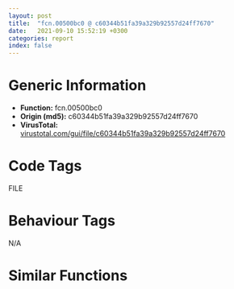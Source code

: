 ```yaml
---
layout: post
title:  "fcn.00500bc0 @ c60344b51fa39a329b92557d24ff7670"
date:   2021-09-10 15:52:19 +0300
categories: report
index: false
---
```


# Generic Information
- **Function:** fcn.00500bc0
- **Origin (md5):** c60344b51fa39a329b92557d24ff7670
- **VirusTotal:** [virustotal.com/gui/file/c60344b51fa39a329b92557d24ff7670][virustotal_ref]

# Code Tags
<span class="tag" id="FILE">FILE</span>


# Behaviour Tags
<span class="bhv-tag" id="na">N/A</span>

# Similar Functions
<script type="text/javascript" src="https://www.gstatic.com/charts/loader.js"></script>
<script type="text/javascript">

    google.charts.load('current', {'packages':['corechart']});
    google.charts.setOnLoadCallback(drawChart);

    function drawChart() {
    var data = new google.visualization.DataTable();
        data.addColumn('number', 'X');
        data.addColumn('number', 'Y');
        data.addColumn({type: 'string', role: 'tooltip', 'p': {'html': true}});
        data.addColumn({'type': 'string', 'role': 'style'});
        
        data.addRows([
    [0, 0, '<b><a href="/report/fcn.00500bc0@c60344b51fa39a329b92557d24ff7670">fcn.00500bc0</a><br>@c60344b51fa39a329b92557d24ff7670</b><br>push ebp<br>mov ebp, esp<br>sub esp, 0x69c<br>mov eax, dword[0x5ffcc0]<br>xor eax, ebp<br>mov dword[ebp-8], eax<br>mov dword[ebp-0x684], ecx<br>cmp dword[ebp+0x14], 3<br>je 0x500bf5<br>cmp dword[ebp+0x14], 2<br>je 0x500bf5<br>cmp dword[ebp+0x14], 1<br>je 0x500bf5<br>mov eax, 0x10000<br>jmp 0x50125d<br>cmp dword[ebp+0x14], 3<br>jne 0x500d52<br>mov eax, dword[ebp-0x684]<br>mov ecx, dword[ebp+8]<br>cmp ecx, dword[eax+4]<br>je 0x500cc3<br>mov edx, dword[ebp-0x684]<br>cmp dword[edx+4], 0xffffffff<br>je 0x500c2e<br>mov eax, dword[ebp-0x684]<br>mov ecx, dword[eax]<br>push ecx<br>call fcn.004ffaa0<br>add esp, 4<br>mov edx, dword[ebp-0x684]<br>mov dword[edx+4], 0xffffffff<br>mov eax, dword[ebp-0x684]<br>mov ecx, dword[eax]<br>mov edx, dword[ebp+8]<br>cmp edx, dword[ecx+4]<br>jl 0x500c55<br>mov eax, 0x10000<br>jmp 0x50125d<br>mov eax, dword[ebp-0x684]<br>mov ecx, dword[eax]<br>mov edx, dword[ebp+8]<br>cmp edx, dword[ecx+0x10]<br>jge 0x500c76<br>mov eax, dword[ebp-0x684]<br>mov ecx, dword[eax]<br>push ecx<br>call fcn.004ff040<br>add esp, 4<br>mov edx, dword[ebp-0x684]<br>mov eax, dword[edx]<br>mov ecx, dword[eax+0x10]<br>cmp ecx, dword[ebp+8]<br>jge 0x500c99<br>mov edx, dword[ebp-0x684]<br>mov eax, dword[edx]<br>push eax<br>call fcn.004ff0b0<br>add esp, 4<br>jmp 0x500c76<br>mov ecx, dword[ebp-0x684]<br>mov edx, dword[ecx+0x23c]<br>push edx<br>mov eax, dword[ebp-0x684]<br>mov ecx, dword[eax]<br>push ecx<br>call fcn.004ff3f0<br>add esp, 8<br>mov edx, dword[ebp-0x684]<br>mov eax, dword[ebp+8]<br>mov dword[edx+4], eax<br>lea ecx, [ebp-0x241]<br>push ecx<br>mov edx, dword[ebp+0x10]<br>push edx<br>mov eax, dword[ebp+0xc]<br>push eax<br>mov ecx, dword[ebp-0x684]<br>mov edx, dword[ecx]<br>push edx<br>call fcn.004ff680<br>add esp, 0x10<br>mov dword[ebp-0x240], eax<br>cmp dword[ebp-0x240], 0<br>jg 0x500d10<br>mov eax, dword[ebp-0x684]<br>mov ecx, dword[eax]<br>push ecx<br>call fcn.004ffaa0<br>add esp, 4<br>mov edx, dword[ebp-0x684]<br>mov dword[edx+4], 0xffffffff<br>movzx eax, byte[ebp-0x241]<br>test eax, eax<br>je 0x500d22<br>xor eax, eax<br>jmp 0x50125d<br>cmp dword[ebp-0x240], 0<br>jle 0x500d35<br>mov eax, 0x600<br>jmp 0x50125d<br>cmp dword[ebp-0x240], 0xffffff96<br>jne 0x500d48<br>mov eax, 0x1000<br>jmp 0x50125d<br>mov eax, 0x5000000<br>jmp 0x50125d<br>mov ecx, dword[ebp-0x684]<br>cmp dword[ecx+4], 0xffffffff<br>je 0x500d6f<br>mov edx, dword[ebp-0x684]<br>mov eax, dword[edx]<br>push eax<br>call fcn.004ffaa0<br>add esp, 4<br>mov ecx, dword[ebp-0x684]<br>mov dword[ecx+4], 0xffffffff<br>mov edx, dword[ebp-0x684]<br>mov eax, dword[edx]<br>mov ecx, dword[ebp+8]<br>cmp ecx, dword[eax+4]<br>jl 0x500d96<br>mov eax, 0x10000<br>jmp 0x50125d<br>mov edx, dword[ebp-0x684]<br>mov eax, dword[edx]<br>mov ecx, dword[ebp+8]<br>cmp ecx, dword[eax+0x10]<br>jge 0x500db7<br>mov edx, dword[ebp-0x684]<br>mov eax, dword[edx]<br>push eax<br>call fcn.004ff040<br>add esp, 4<br>mov ecx, dword[ebp-0x684]<br>mov edx, dword[ecx]<br>mov eax, dword[edx+0x10]<br>cmp eax, dword[ebp+8]<br>jge 0x500dda<br>mov ecx, dword[ebp-0x684]<br>mov edx, dword[ecx]<br>push edx<br>call fcn.004ff0b0<br>add esp, 4<br>jmp 0x500db7<br>lea eax, [ebp-0x238]<br>push eax<br>mov ecx, dword[ebp+8]<br>push ecx<br>mov ecx, dword[ebp-0x684]<br>call fcn.004fffc0<br>mov edx, dword[ebp-0x2c]<br>and edx, 0x10<br>je 0x500ead<br>cmp dword[ebp+0x14], 1<br>jne 0x500e09<br>xor eax, eax<br>jmp 0x50125d<br>mov eax, dword[ebp+0xc]<br>mov dword[ebp-0x248], eax<br>mov ecx, dword[ebp-0x248]<br>movzx edx, word[ecx]<br>cmp edx, 0x2f<br>je 0x500e56<br>mov eax, dword[ebp-0x248]<br>movzx ecx, word[eax]<br>cmp ecx, 0x5c<br>je 0x500e56<br>mov edx, dword[ebp-0x248]<br>movzx eax, word[edx]<br>test eax, eax<br>je 0x500e4a<br>mov ecx, dword[ebp-0x248]<br>movzx edx, word[ecx+2]<br>cmp edx, 0x3a<br>je 0x500e56<br>mov dword[ebp-0x688], 0<br>jmp 0x500e60<br>mov dword[ebp-0x688], 1<br>mov al, byte[ebp-0x688]<br>mov byte[ebp-0x242], al<br>movzx ecx, byte[ebp-0x242]<br>test ecx, ecx<br>je 0x500e8a<br>mov edx, dword[ebp-0x248]<br>push edx<br>push 0<br>call fcn.00500970<br>add esp, 8<br>jmp 0x500ea6<br>mov eax, dword[ebp-0x248]<br>push eax<br>mov ecx, dword[ebp-0x684]<br>add ecx, 0x244<br>push ecx<br>call fcn.00500970<br>add esp, 8<br>xor eax, eax<br>jmp 0x50125d<br>cmp dword[ebp+0x14], 1<br>jne 0x500ebe<br>mov edx, dword[ebp+0xc]<br>mov dword[ebp-4], edx<br>jmp 0x5010c2<br>mov eax, dword[ebp+0xc]<br>mov dword[ebp-0x250], eax<br>mov ecx, dword[ebp-0x250]<br>mov dword[ebp-0x254], ecx<br>mov edx, dword[ebp-0x254]<br>mov dword[ebp-0x66c], edx<br>mov eax, dword[ebp-0x66c]<br>movzx ecx, word[eax]<br>test ecx, ecx<br>je 0x500f28<br>mov edx, dword[ebp-0x66c]<br>movzx eax, word[edx]<br>cmp eax, 0x2f<br>je 0x500f08<br>mov ecx, dword[ebp-0x66c]<br>movzx edx, word[ecx]<br>cmp edx, 0x5c<br>jne 0x500f17<br>mov eax, dword[ebp-0x66c]<br>add eax, 2<br>mov dword[ebp-0x254], eax<br>mov ecx, dword[ebp-0x66c]<br>add ecx, 2<br>mov dword[ebp-0x66c], ecx<br>jmp 0x500edf<br>mov edx, dword[ebp-0x250]<br>mov dword[ebp-0x68c], edx<br>lea eax, [ebp-0x668]<br>mov dword[ebp-0x690], eax<br>mov ecx, dword[ebp-0x690]<br>mov dword[ebp-0x694], ecx<br>mov edx, dword[ebp-0x68c]<br>mov ax, word[edx]<br>mov word[ebp-0x696], ax<br>mov ecx, dword[ebp-0x690]<br>mov dx, word[ebp-0x696]<br>mov word[ecx], dx<br>mov eax, dword[ebp-0x68c]<br>add eax, 2<br>mov dword[ebp-0x68c], eax<br>mov ecx, dword[ebp-0x690]<br>add ecx, 2<br>mov dword[ebp-0x690], ecx<br>cmp word[ebp-0x696], 0<br>jne 0x500f4c<br>mov edx, dword[ebp-0x254]<br>cmp edx, dword[ebp-0x250]<br>jne 0x500fad<br>xor eax, eax<br>mov word[ebp-0x668], ax<br>jmp 0x500fc5<br>mov ecx, dword[ebp-0x254]<br>sub ecx, dword[ebp-0x250]<br>sar ecx, 1<br>xor edx, edx<br>mov word[ebp+ecx*2-0x668], dx<br>movzx eax, word[ebp-0x668]<br>cmp eax, 0x2f<br>je 0x501000<br>movzx ecx, word[ebp-0x668]<br>cmp ecx, 0x5c<br>je 0x501000<br>movzx edx, word[ebp-0x668]<br>test edx, edx<br>je 0x500ff4<br>movzx eax, word[ebp-0x666]<br>cmp eax, 0x3a<br>je 0x501000<br>mov dword[ebp-0x69c], 0<br>jmp 0x50100a<br>mov dword[ebp-0x69c], 1<br>mov cl, byte[ebp-0x69c]<br>mov byte[ebp-0x249], cl<br>movzx edx, byte[ebp-0x249]<br>test edx, edx<br>je 0x501057<br>mov eax, dword[ebp-0x254]<br>push eax<br>lea ecx, [ebp-0x668]<br>push ecx<br>push str._s_s<br>lea edx, [ebp-0x460]<br>push edx<br>call dword[sym.imp.USER32.dll_wsprintfW]<br>add esp, 0x10<br>lea eax, [ebp-0x668]<br>push eax<br>push 0<br>call fcn.00500970<br>add esp, 8<br>jmp 0x5010a1<br>mov ecx, dword[ebp-0x254]<br>push ecx<br>lea edx, [ebp-0x668]<br>push edx<br>mov eax, dword[ebp-0x684]<br>add eax, 0x244<br>push eax<br>push str._s_s_s<br>lea ecx, [ebp-0x460]<br>push ecx<br>call dword[sym.imp.USER32.dll_wsprintfW]<br>add esp, 0x14<br>lea edx, [ebp-0x668]<br>push edx<br>mov eax, dword[ebp-0x684]<br>add eax, 0x244<br>push eax<br>call fcn.00500970<br>add esp, 8<br>push 0<br>mov ecx, dword[ebp-0x2c]<br>push ecx<br>push 2<br>push 0<br>push 0<br>push 0x40000000<br>lea edx, [ebp-0x460]<br>push edx<br>call dword[sym.imp.KERNEL32.dll_CreateFileW]<br>mov dword[ebp-4], eax<br>cmp dword[ebp-4], 0xffffffff<br>jne 0x5010d2<br>mov eax, 0x200<br>jmp 0x50125d<br>mov eax, dword[ebp-0x684]<br>mov ecx, dword[eax+0x23c]<br>push ecx<br>mov edx, dword[ebp-0x684]<br>mov eax, dword[edx]<br>push eax<br>call fcn.004ff3f0<br>add esp, 8<br>mov ecx, dword[ebp-0x684]<br>cmp dword[ecx+0x240], 0<br>jne 0x501124<br>push 0x4000<br>call fcn.00552374<br>add esp, 4<br>mov dword[ebp-0x680], eax<br>mov edx, dword[ebp-0x684]<br>mov eax, dword[ebp-0x680]<br>mov dword[edx+0x240], eax<br>mov dword[ebp-0x23c], 0<br>cmp dword[ebp-0x23c], 0<br>jne 0x50120a<br>lea ecx, [ebp-0x671]<br>push ecx<br>push 0x4000<br>mov edx, dword[ebp-0x684]<br>mov eax, dword[edx+0x240]<br>push eax<br>mov ecx, dword[ebp-0x684]<br>mov edx, dword[ecx]<br>push edx<br>call fcn.004ff680<br>add esp, 0x10<br>mov dword[ebp-0x670], eax<br>cmp dword[ebp-0x670], 0xffffff96<br>jne 0x501183<br>mov dword[ebp-0x23c], 0x1000<br>jmp 0x50120a<br>cmp dword[ebp-0x670], 0<br>jge 0x501198<br>mov dword[ebp-0x23c], 0x5000000<br>jmp 0x50120a<br>cmp dword[ebp-0x670], 0<br>jle 0x5011e3<br>push 0<br>lea eax, [ebp-0x67c]<br>push eax<br>mov ecx, dword[ebp-0x670]<br>push ecx<br>mov edx, dword[ebp-0x684]<br>mov eax, dword[edx+0x240]<br>push eax<br>mov ecx, dword[ebp-4]<br>push ecx<br>call dword[sym.imp.KERNEL32.dll_WriteFile]<br>mov dword[ebp-0x678], eax<br>cmp dword[ebp-0x678], 0<br>jne 0x5011e3<br>mov dword[ebp-0x23c], 0x400<br>jmp 0x50120a<br>movzx edx, byte[ebp-0x671]<br>test edx, edx<br>je 0x5011f0<br>jmp 0x50120a<br>cmp dword[ebp-0x670], 0<br>jne 0x501205<br>mov dword[ebp-0x23c], 0x5000000<br>jmp 0x50120a<br>jmp 0x50112e<br>cmp dword[ebp-0x23c], 0<br>jne 0x501229<br>lea eax, [ebp-0x18]<br>push eax<br>lea ecx, [ebp-0x28]<br>push ecx<br>lea edx, [ebp-0x20]<br>push edx<br>mov eax, dword[ebp-4]<br>push eax<br>call dword[sym.imp.KERNEL32.dll_SetFileTime]<br>cmp dword[ebp+0x14], 1<br>je 0x501239<br>mov ecx, dword[ebp-4]<br>push ecx<br>call dword[sym.imp.KERNEL32.dll_CloseHandle]<br>mov edx, dword[ebp-0x684]<br>mov eax, dword[edx]<br>push eax<br>call fcn.004ffaa0<br>add esp, 4<br>cmp dword[ebp-0x23c], 0<br>je 0x50125b<br>mov eax, dword[ebp-0x23c]<br>jmp 0x50125d<br>xor eax, eax<br>mov ecx, dword[ebp-8]<br>xor ecx, ebp<br>call fcn.005713ed<br>mov esp, ebp<br>pop ebp<br>ret 0x10<br><eoc> ', 'point { fill-color: #e0440e; }'],

        ]);

    var options = {
        title: 'Similarity Plot',
        legend: 'none',
        colors: ['#dedbd9', '#e6693e', '#ec8f6e', '#f3b49f', '#f6c7b6'],
        tooltip: {isHtml: true, trigger: 'both'},
        explorer: {
        actions: ["dragToZoom", "rightClickToReset"],
        },
        chartArea: {
        width: '80%',
        height: '80%'
        },
        width: '100%',
        height: '100%'
    };

    var chart = new google.visualization.ScatterChart(document.getElementById('chart_div'));

    chart.draw(data, options);
    }
    
</script>


<div id="chart_div" style="width: 100%px; height: 100%;"></div>

# Disassembled Code
{% highlight nasm %}

push ebp
mov ebp, esp
sub esp, 0x69c
mov eax, dword[0x5ffcc0]
xor eax, ebp
mov dword[ebp-8], eax
mov dword[ebp-0x684], ecx
cmp dword[ebp+0x14], 3
je 0x500bf5
cmp dword[ebp+0x14], 2
je 0x500bf5
cmp dword[ebp+0x14], 1
je 0x500bf5
mov eax, 0x10000
jmp 0x50125d
cmp dword[ebp+0x14], 3
jne 0x500d52
mov eax, dword[ebp-0x684]
mov ecx, dword[ebp+8]
cmp ecx, dword[eax+4]
je 0x500cc3
mov edx, dword[ebp-0x684]
cmp dword[edx+4], 0xffffffff
je 0x500c2e
mov eax, dword[ebp-0x684]
mov ecx, dword[eax]
push ecx
call fcn.004ffaa0
add esp, 4
mov edx, dword[ebp-0x684]
mov dword[edx+4], 0xffffffff
mov eax, dword[ebp-0x684]
mov ecx, dword[eax]
mov edx, dword[ebp+8]
cmp edx, dword[ecx+4]
jl 0x500c55
mov eax, 0x10000
jmp 0x50125d
mov eax, dword[ebp-0x684]
mov ecx, dword[eax]
mov edx, dword[ebp+8]
cmp edx, dword[ecx+0x10]
jge 0x500c76
mov eax, dword[ebp-0x684]
mov ecx, dword[eax]
push ecx
call fcn.004ff040
add esp, 4
mov edx, dword[ebp-0x684]
mov eax, dword[edx]
mov ecx, dword[eax+0x10]
cmp ecx, dword[ebp+8]
jge 0x500c99
mov edx, dword[ebp-0x684]
mov eax, dword[edx]
push eax
call fcn.004ff0b0
add esp, 4
jmp 0x500c76
mov ecx, dword[ebp-0x684]
mov edx, dword[ecx+0x23c]
push edx
mov eax, dword[ebp-0x684]
mov ecx, dword[eax]
push ecx
call fcn.004ff3f0
add esp, 8
mov edx, dword[ebp-0x684]
mov eax, dword[ebp+8]
mov dword[edx+4], eax
lea ecx, [ebp-0x241]
push ecx
mov edx, dword[ebp+0x10]
push edx
mov eax, dword[ebp+0xc]
push eax
mov ecx, dword[ebp-0x684]
mov edx, dword[ecx]
push edx
call fcn.004ff680
add esp, 0x10
mov dword[ebp-0x240], eax
cmp dword[ebp-0x240], 0
jg 0x500d10
mov eax, dword[ebp-0x684]
mov ecx, dword[eax]
push ecx
call fcn.004ffaa0
add esp, 4
mov edx, dword[ebp-0x684]
mov dword[edx+4], 0xffffffff
movzx eax, byte[ebp-0x241]
test eax, eax
je 0x500d22
xor eax, eax
jmp 0x50125d
cmp dword[ebp-0x240], 0
jle 0x500d35
mov eax, 0x600
jmp 0x50125d
cmp dword[ebp-0x240], 0xffffff96
jne 0x500d48
mov eax, 0x1000
jmp 0x50125d
mov eax, 0x5000000
jmp 0x50125d
mov ecx, dword[ebp-0x684]
cmp dword[ecx+4], 0xffffffff
je 0x500d6f
mov edx, dword[ebp-0x684]
mov eax, dword[edx]
push eax
call fcn.004ffaa0
add esp, 4
mov ecx, dword[ebp-0x684]
mov dword[ecx+4], 0xffffffff
mov edx, dword[ebp-0x684]
mov eax, dword[edx]
mov ecx, dword[ebp+8]
cmp ecx, dword[eax+4]
jl 0x500d96
mov eax, 0x10000
jmp 0x50125d
mov edx, dword[ebp-0x684]
mov eax, dword[edx]
mov ecx, dword[ebp+8]
cmp ecx, dword[eax+0x10]
jge 0x500db7
mov edx, dword[ebp-0x684]
mov eax, dword[edx]
push eax
call fcn.004ff040
add esp, 4
mov ecx, dword[ebp-0x684]
mov edx, dword[ecx]
mov eax, dword[edx+0x10]
cmp eax, dword[ebp+8]
jge 0x500dda
mov ecx, dword[ebp-0x684]
mov edx, dword[ecx]
push edx
call fcn.004ff0b0
add esp, 4
jmp 0x500db7
lea eax, [ebp-0x238]
push eax
mov ecx, dword[ebp+8]
push ecx
mov ecx, dword[ebp-0x684]
call fcn.004fffc0
mov edx, dword[ebp-0x2c]
and edx, 0x10
je 0x500ead
cmp dword[ebp+0x14], 1
jne 0x500e09
xor eax, eax
jmp 0x50125d
mov eax, dword[ebp+0xc]
mov dword[ebp-0x248], eax
mov ecx, dword[ebp-0x248]
movzx edx, word[ecx]
cmp edx, 0x2f
je 0x500e56
mov eax, dword[ebp-0x248]
movzx ecx, word[eax]
cmp ecx, 0x5c
je 0x500e56
mov edx, dword[ebp-0x248]
movzx eax, word[edx]
test eax, eax
je 0x500e4a
mov ecx, dword[ebp-0x248]
movzx edx, word[ecx+2]
cmp edx, 0x3a
je 0x500e56
mov dword[ebp-0x688], 0
jmp 0x500e60
mov dword[ebp-0x688], 1
mov al, byte[ebp-0x688]
mov byte[ebp-0x242], al
movzx ecx, byte[ebp-0x242]
test ecx, ecx
je 0x500e8a
mov edx, dword[ebp-0x248]
push edx
push 0
call fcn.00500970
add esp, 8
jmp 0x500ea6
mov eax, dword[ebp-0x248]
push eax
mov ecx, dword[ebp-0x684]
add ecx, 0x244
push ecx
call fcn.00500970
add esp, 8
xor eax, eax
jmp 0x50125d
cmp dword[ebp+0x14], 1
jne 0x500ebe
mov edx, dword[ebp+0xc]
mov dword[ebp-4], edx
jmp 0x5010c2
mov eax, dword[ebp+0xc]
mov dword[ebp-0x250], eax
mov ecx, dword[ebp-0x250]
mov dword[ebp-0x254], ecx
mov edx, dword[ebp-0x254]
mov dword[ebp-0x66c], edx
mov eax, dword[ebp-0x66c]
movzx ecx, word[eax]
test ecx, ecx
je 0x500f28
mov edx, dword[ebp-0x66c]
movzx eax, word[edx]
cmp eax, 0x2f
je 0x500f08
mov ecx, dword[ebp-0x66c]
movzx edx, word[ecx]
cmp edx, 0x5c
jne 0x500f17
mov eax, dword[ebp-0x66c]
add eax, 2
mov dword[ebp-0x254], eax
mov ecx, dword[ebp-0x66c]
add ecx, 2
mov dword[ebp-0x66c], ecx
jmp 0x500edf
mov edx, dword[ebp-0x250]
mov dword[ebp-0x68c], edx
lea eax, [ebp-0x668]
mov dword[ebp-0x690], eax
mov ecx, dword[ebp-0x690]
mov dword[ebp-0x694], ecx
mov edx, dword[ebp-0x68c]
mov ax, word[edx]
mov word[ebp-0x696], ax
mov ecx, dword[ebp-0x690]
mov dx, word[ebp-0x696]
mov word[ecx], dx
mov eax, dword[ebp-0x68c]
add eax, 2
mov dword[ebp-0x68c], eax
mov ecx, dword[ebp-0x690]
add ecx, 2
mov dword[ebp-0x690], ecx
cmp word[ebp-0x696], 0
jne 0x500f4c
mov edx, dword[ebp-0x254]
cmp edx, dword[ebp-0x250]
jne 0x500fad
xor eax, eax
mov word[ebp-0x668], ax
jmp 0x500fc5
mov ecx, dword[ebp-0x254]
sub ecx, dword[ebp-0x250]
sar ecx, 1
xor edx, edx
mov word[ebp+ecx*2-0x668], dx
movzx eax, word[ebp-0x668]
cmp eax, 0x2f
je 0x501000
movzx ecx, word[ebp-0x668]
cmp ecx, 0x5c
je 0x501000
movzx edx, word[ebp-0x668]
test edx, edx
je 0x500ff4
movzx eax, word[ebp-0x666]
cmp eax, 0x3a
je 0x501000
mov dword[ebp-0x69c], 0
jmp 0x50100a
mov dword[ebp-0x69c], 1
mov cl, byte[ebp-0x69c]
mov byte[ebp-0x249], cl
movzx edx, byte[ebp-0x249]
test edx, edx
je 0x501057
mov eax, dword[ebp-0x254]
push eax
lea ecx, [ebp-0x668]
push ecx
push str._s_s
lea edx, [ebp-0x460]
push edx
call dword[sym.imp.USER32.dll_wsprintfW]
add esp, 0x10
lea eax, [ebp-0x668]
push eax
push 0
call fcn.00500970
add esp, 8
jmp 0x5010a1
mov ecx, dword[ebp-0x254]
push ecx
lea edx, [ebp-0x668]
push edx
mov eax, dword[ebp-0x684]
add eax, 0x244
push eax
push str._s_s_s
lea ecx, [ebp-0x460]
push ecx
call dword[sym.imp.USER32.dll_wsprintfW]
add esp, 0x14
lea edx, [ebp-0x668]
push edx
mov eax, dword[ebp-0x684]
add eax, 0x244
push eax
call fcn.00500970
add esp, 8
push 0
mov ecx, dword[ebp-0x2c]
push ecx
push 2
push 0
push 0
push 0x40000000
lea edx, [ebp-0x460]
push edx
call dword[sym.imp.KERNEL32.dll_CreateFileW]
mov dword[ebp-4], eax
cmp dword[ebp-4], 0xffffffff
jne 0x5010d2
mov eax, 0x200
jmp 0x50125d
mov eax, dword[ebp-0x684]
mov ecx, dword[eax+0x23c]
push ecx
mov edx, dword[ebp-0x684]
mov eax, dword[edx]
push eax
call fcn.004ff3f0
add esp, 8
mov ecx, dword[ebp-0x684]
cmp dword[ecx+0x240], 0
jne 0x501124
push 0x4000
call fcn.00552374
add esp, 4
mov dword[ebp-0x680], eax
mov edx, dword[ebp-0x684]
mov eax, dword[ebp-0x680]
mov dword[edx+0x240], eax
mov dword[ebp-0x23c], 0
cmp dword[ebp-0x23c], 0
jne 0x50120a
lea ecx, [ebp-0x671]
push ecx
push 0x4000
mov edx, dword[ebp-0x684]
mov eax, dword[edx+0x240]
push eax
mov ecx, dword[ebp-0x684]
mov edx, dword[ecx]
push edx
call fcn.004ff680
add esp, 0x10
mov dword[ebp-0x670], eax
cmp dword[ebp-0x670], 0xffffff96
jne 0x501183
mov dword[ebp-0x23c], 0x1000
jmp 0x50120a
cmp dword[ebp-0x670], 0
jge 0x501198
mov dword[ebp-0x23c], 0x5000000
jmp 0x50120a
cmp dword[ebp-0x670], 0
jle 0x5011e3
push 0
lea eax, [ebp-0x67c]
push eax
mov ecx, dword[ebp-0x670]
push ecx
mov edx, dword[ebp-0x684]
mov eax, dword[edx+0x240]
push eax
mov ecx, dword[ebp-4]
push ecx
call dword[sym.imp.KERNEL32.dll_WriteFile]
mov dword[ebp-0x678], eax
cmp dword[ebp-0x678], 0
jne 0x5011e3
mov dword[ebp-0x23c], 0x400
jmp 0x50120a
movzx edx, byte[ebp-0x671]
test edx, edx
je 0x5011f0
jmp 0x50120a
cmp dword[ebp-0x670], 0
jne 0x501205
mov dword[ebp-0x23c], 0x5000000
jmp 0x50120a
jmp 0x50112e
cmp dword[ebp-0x23c], 0
jne 0x501229
lea eax, [ebp-0x18]
push eax
lea ecx, [ebp-0x28]
push ecx
lea edx, [ebp-0x20]
push edx
mov eax, dword[ebp-4]
push eax
call dword[sym.imp.KERNEL32.dll_SetFileTime]
cmp dword[ebp+0x14], 1
je 0x501239
mov ecx, dword[ebp-4]
push ecx
call dword[sym.imp.KERNEL32.dll_CloseHandle]
mov edx, dword[ebp-0x684]
mov eax, dword[edx]
push eax
call fcn.004ffaa0
add esp, 4
cmp dword[ebp-0x23c], 0
je 0x50125b
mov eax, dword[ebp-0x23c]
jmp 0x50125d
xor eax, eax
mov ecx, dword[ebp-8]
xor ecx, ebp
call fcn.005713ed
mov esp, ebp
pop ebp
ret 0x10

{% endhighlight %}

[virustotal_ref]: https://www.virustotal.com/gui/file/c60344b51fa39a329b92557d24ff7670